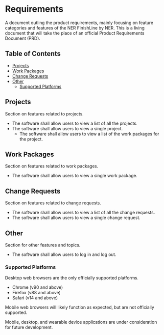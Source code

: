 # Requirements

A document outling the product requirements, mainly focusing on feature categories and features of the NER FinishLine by NER.
This is a living document that will take the place of an official Product Requirements Document (PRD).

## Table of Contents

- [Projects](https://github.com/Northeastern-Electric-Racing/PM-Dashboard-v2/blob/main/Docs/Requirements.md#projects)
- [Work Packages](https://github.com/Northeastern-Electric-Racing/PM-Dashboard-v2/blob/main/Docs/Requirements.md#work-packages)
- [Change Requests](https://github.com/Northeastern-Electric-Racing/PM-Dashboard-v2/blob/main/Docs/Requirements.md#change-requests)
- [Other](https://github.com/Northeastern-Electric-Racing/PM-Dashboard-v2/blob/main/Docs/Requirements.md#other)
  - [Supported Platforms](https://github.com/Northeastern-Electric-Racing/PM-Dashboard-v2/blob/main/Docs/Requirements.md#supported-platforms)

## Projects

Section on features related to projects.

- The software shall allow users to view a list of all the projects.
- The software shall allow users to view a single project.
  - The software shall allow users to view a list of the work packages for the project.

## Work Packages

Section on features related to work packages.

- The software shall allow users to view a single work package.

## Change Requests

Section on features related to change requests.

- The software shall allow users to view a list of all the change requests.
- The software shall allow users to view a single change request.

## Other

Section for other features and topics.

- The software shall allow users to log in and log out.

### Supported Platforms

Desktop web browsers are the only officially supported platforms.

- Chrome (v90 and above)
- Firefox (v88 and above)
- Safari (v14 and above)

Mobile web browsers will likely function as expected, but are not officially supported.

Mobile, desktop, and wearable device applications are under consideration for future development.
